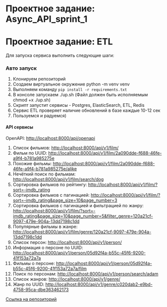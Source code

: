 # Проектное задание: Async_API_sprint_1


# Проектное задание: ETL

Для запуска сервиса выполнить следующие шаги:

### Авто запуск
1. Клонируем репозиторий
2. Создаем виртуальное окружение python -m venv venv
3. Выполняем команду ```pip install -r requirements.txt```
4. В консоле запускаем ./up.sh (Файл должен быть исполняемым chmod +x ./up.sh)
5. Скрипт запустит сервисы - Postgres, ElasticSearch, ETL, Redis
6. Сервис ETL проверяет наличие обновлений в базе каждые 10-12 сек
7. Пользуемся и радуемся)

####  API сервисы

OpenAPI: [http://localhost:8000/api/openapi](http://localhost:8000/api/openapi)

1. Список фильмов: [http://localhost:8000/api/v1/film/](http://localhost:8000/api/v1/film/)
2. Фильм по UUID: [http://localhost:8000/api/v1/film/2a090dde-f688-46fe-a9f4-b781a985275e](http://localhost:8000/api/v1/film/2a090dde-f688-46fe-a9f4-b781a985275e)
3. Похожие фильмы: [http://localhost:8000/api/v1/film/2a090dde-f688-46fe-a9f4-b781a985275e/alike](http://localhost:8000/api/v1/film/2a090dde-f688-46fe-a9f4-b781a985275e/alike)
4. Нечёткий поиск по фильмам: [http://localhost:8000/api/v1/film/search/dog](http://localhost:8000/api/v1/film/search/dog)
5. Сортировка фильмов по рейтингу: [http://localhost:8000/api/v1/film/?sort=-imdb_rating](http://localhost:8000/api/v1/film/?sort=-imdb_rating)
6. Сортировка фильмов с пагинацией: [http://localhost:8000/api/v1/film/?sort=-imdb_rating&page_size=10&page_number=3](http://localhost:8000/api/v1/film/?sort=-imdb_rating&page_size=10&page_number=3)
7. Сортировка фильмов с пагинацией и фильтрацией по жанру: [http://localhost:8000/api/v1/film/?sort=-imdb_rating&page_size=10&page_number=5&filter_genre=120a21cf-9097-479e-904a-13dd7198c1dd](http://localhost:8000/api/v1/film/?sort=-imdb_rating&page_size=10&page_number=5&filter_genre=120a21cf-9097-479e-904a-13dd7198c1dd)
8. Популярные фильмы в жанре: [http://localhost:8000/api/v1/film/genre/120a21cf-9097-479e-904a-13dd7198c1dd](http://localhost:8000/api/v1/film/genre/120a21cf-9097-479e-904a-13dd7198c1dd)
9. Список персон: [http://localhost:8000/api/v1/person/](http://localhost:8000/api/v1/person/)
10. Информация о персоне по UUID: [http://localhost:8000/api/v1/person/05d92f4a-b55c-45f6-9200-41f153a72a7a](http://localhost:8000/api/v1/person/05d92f4a-b55c-45f6-9200-41f153a72a7a)
11. Фильмы о персоне: [http://localhost:8000/api/v1/person/05d92f4a-b55c-45f6-9200-41f153a72a7a/film](http://localhost:8000/api/v1/person/05d92f4a-b55c-45f6-9200-41f153a72a7a/film)
12. Поиск по персонам: [http://localhost:8000/api/v1/person/search/adam](http://localhost:8000/api/v1/person/search/adam)
13. Список жанров: [http://localhost:8000/api/v1/genre/](http://localhost:8000/api/v1/genre/)
14. Жанр по UUID: [http://localhost:8000/api/v1/genre/c020dab2-e9bd-4758-95ca-dbe363462173](http://localhost:8000/api/v1/genre/c020dab2-e9bd-4758-95ca-dbe363462173)

[Ссылка на репозиторий](https://github.com/simenshteyn/Async_API_sprint_1)